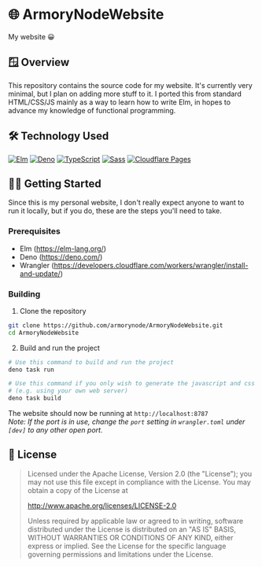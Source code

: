 
# 🌐 ArmoryNodeWebsite
My website 😀

## 🪟 Overview
This repository contains the source code for my website. It's currently very minimal, but I plan on adding more stuff to it. I ported this from standard HTML/CSS/JS mainly as a way to learn how to write Elm, in hopes to advance my knowledge of functional programming.

## 🛠️ Technology Used
[![Elm](https://img.shields.io/badge/Elm-60B5CC?style=for-the-badge&logo=elm&logoColor=white)](https://elm-lang.org/)
[![Deno](https://img.shields.io/badge/Deno-000000?style=for-the-badge&logo=deno&logoColor=white)](https://deno.com/)
[![TypeScript](https://img.shields.io/badge/TypeScript-007ACC?style=for-the-badge&logo=typescript&logoColor=white)](https://www.typescriptlang.org/)
[![Sass](https://img.shields.io/badge/Sass-CC6699?style=for-the-badge&logo=sass&logoColor=white)](https://sass-lang.com/)
[![Cloudflare Pages](https://img.shields.io/badge/Cloudflare%20Pages-F38020?style=for-the-badge&logo=cloudflarepages&logoColor=white)](https://pages.cloudflare.com/)

## 👷‍♂️ Getting Started
Since this is my personal website, I don't really expect anyone to want to run it locally, but if you do, these are the steps you'll need to take.

### Prerequisites

- Elm (https://elm-lang.org/)
- Deno (https://deno.com/)
- Wrangler (https://developers.cloudflare.com/workers/wrangler/install-and-update/)

### Building
1. Clone the repository
```bash
git clone https://github.com/armorynode/ArmoryNodeWebsite.git
cd ArmoryNodeWebsite
```

2. Build and run the project
```bash
# Use this command to build and run the project
deno task run

# Use this command if you only wish to generate the javascript and css
# (e.g. using your own web server)
deno task build
```

The website should now be running at `http://localhost:8787`
<br>
*Note: If the port is in use, change the `port` setting in `wrangler.toml` under `[dev]` to any other open port.*

## 🪪 License
> Licensed under the Apache License, Version 2.0 (the "License");
you may not use this file except in compliance with the License.
You may obtain a copy of the License at
>
>    http://www.apache.org/licenses/LICENSE-2.0
>
> Unless required by applicable law or agreed to in writing, software
distributed under the License is distributed on an "AS IS" BASIS,
WITHOUT WARRANTIES OR CONDITIONS OF ANY KIND, either express or implied.
See the License for the specific language governing permissions and
limitations under the License.
